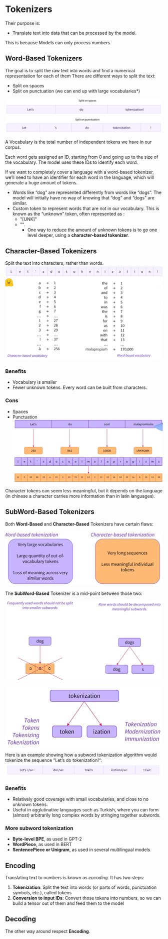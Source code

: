 # Tokenizers
Their purpose is: 

- Translate text into data that can be processed by the model. 

This is because Models can only process numbers. 
## Word-Based Tokenizers
The goal is to split the raw text into words and find a numerical representation for each of them
There are different ways to split the text: 
- Split on spaces
- Split on punctuation (we can end up with large vocabularies*)

![Splitting words](../images/4-Tokenizators/1.png)

A Vocabulary is the total number of independent tokens we have in our corpus.

Each word gets assigned an ID, starting from 0 and going up to the size of the vocabulary. The model uses these IDs to identify each word.

If we want to completely cover a language with a word-based tokenizer, we’ll need to have an identifier for each word in the language, which will generate a huge amount of tokens.

- Words like “dog” are represented differently from words like “dogs”. The model will initially have no way of knowing that “dog” and “dogs” are similar.
- Custom token to represent words that are not in our vocabulary. This is known as the “unknown” token, often represented as : 
  - "[UNK]" 
  - "".
    - One way to reduce the amount of unknown tokens is to go one level deeper, using a **character-based tokenizer**.

## Character-Based Tokenizers
Split the text into characters, rather than words.
![Character Based Tokenizers](../images/4-Tokenizators/2.png)
![Character Based Tokenizers](../images/4-Tokenizators/3.png)
### Benefits
- Vocabulary is smaller
- Fewer unknown tokens. Every word can be built from characters.

### Cons
- Spaces
- Punctuation
![Character Based Tokenizers](../images/4-Tokenizators/4.png)

Character tokens can seem less meaningful, but it depends on the language (in chinese a character carries more information than in latin languages).

## SubWord-Based Tokenizers

Both **Word-Based** and **Character-Based** Tokenizers have certain flaws:

![Character Based Tokenizers](../images/4-Tokenizators/5.png)

The **SubWord-Based** Tokenizer is a mid-point between those two: 

![Character Based Tokenizers](../images/4-Tokenizators/6.png)

![Character Based Tokenizers](../images/4-Tokenizators/7.png)

Here is an example showing how a subword tokenization algorithm would tokenize the sequence “Let’s do tokenization!“:
![Character Based Tokenizers](../images/4-Tokenizators/9.png)

### Benefits
- Relatively good coverage with small vocabularies, and close to no unknown tokens.
- Useful in agglutinative languages such as Turkish, where you can form (almost) arbitrarily long complex words by stringing together subwords.

### More subword tokenization

- **Byte-level BPE**, as used in GPT-2
- **WordPiece**, as used in BERT
- **SentencePiece or Unigram**, as used in several multilingual models

## Encoding
Translating text to numbers is known as *encoding*. It has two steps: 
1. **Tokenization**: Split the text into words (or parts of words, punctuation symbols, etc.), called tokens
2. **Conversion to input IDs**: Convert those tokens into numbers, so we can build a tensor out of them and feed them to the model

## Decoding
The other way around respect **Encoding**.